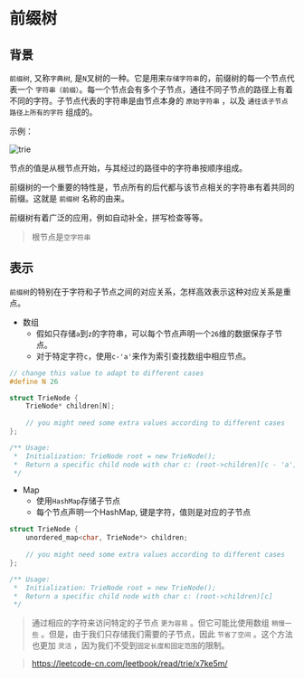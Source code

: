 # 前缀树

## 背景

```前缀树```, 又称```字典树```, 是```N```叉树的一种。它是用来```存储字符串```的，前缀树的每一个节点代表一个 ```字符串（前缀）```。每一个节点会有多个子节点，通往不同子节点的路径上有着不同的字符。子节点代表的字符串是由节点本身的 ```原始字符串``` ，以及 ```通往该子节点路径上所有的字符``` 组成的。

示例：

![trie](../images/trie.png)

节点的值是从根节点开始，与其经过的路径中的字符串按顺序组成。

前缀树的一个重要的特性是，节点所有的后代都与该节点相关的字符串有着共同的前缀。这就是 ```前缀树``` 名称的由来。

前缀树有着广泛的应用，例如自动补全，拼写检查等等。

> 根节点是```空字符串```

## 表示

```前缀树```的特别在于字符和子节点之间的对应关系，怎样高效表示这种对应关系是重点。

- 数组
  - 假如只存储```a```到```z```的字符串，可以每个节点声明一个```26```维的数据保存子节点。
  - 对于特定字符```c```，使用```c-'a'```来作为索引查找数组中相应节点。
```cpp
// change this value to adapt to different cases
#define N 26

struct TrieNode {
    TrieNode* children[N];
    
    // you might need some extra values according to different cases
};

/** Usage:
 *  Initialization: TrieNode root = new TrieNode();
 *  Return a specific child node with char c: (root->children)[c - 'a']
 */
```

- Map
  - 使用```HashMap```存储子节点
  - 每个节点声明一个HashMap, 键是字符，值则是对应的子节点
```cpp
struct TrieNode {
    unordered_map<char, TrieNode*> children;
    
    // you might need some extra values according to different cases
};

/** Usage:
 *  Initialization: TrieNode root = new TrieNode();
 *  Return a specific child node with char c: (root->children)[c]
 */
```
> 通过相应的字符来访问特定的子节点 ```更为容易``` 。但它可能比使用数组 ```稍慢一些``` 。但是，由于我们只存储我们需要的子节点，因此 ```节省了空间``` 。这个方法也更加 ```灵活``` ，因为我们不受到```固定长度和固定范围```的限制。

> https://leetcode-cn.com/leetbook/read/trie/x7ke5m/


